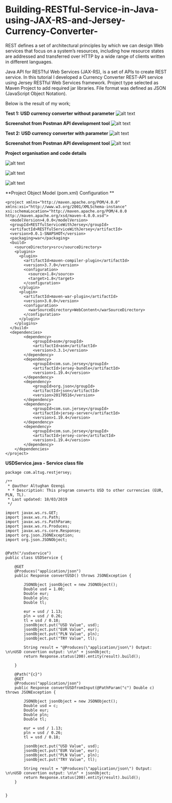 # Building-RESTful-Service-in-Java-using-JAX-RS-and-Jersey-Currency-Converter-

REST defines a set of architectural principles by which we can design Web services that focus on a system’s resources, including how resource states are addressed and transferred over HTTP by a wide range of clients written in different languages.

Java API for RESTful Web Services (JAX-RS), is a set of APIs to create REST service. In this tutorial I developed a Currency Converter REST-API service using Jersey RESTful Web Services framework. Project type selected as Maven Project to add required jar libraries. File format was defined as JSON (JavaScript Object Notation).

Below is the result of my work;

**Test 1: USD currency converter without parameter**
![alt text](https://i.ibb.co/wRFj9xn/Building-RESTful-Service-in-Java-using-JAX-RS-and-Jersey-1.png)

**Screenshot from Postman API development tool**
![alt text](https://pasteboard.co/I622nfd.png)


**Test 2: USD currency converter with parameter**
![alt text](https://i.ibb.co/56zB5xw/Building-RESTful-Service-in-Java-using-JAX-RS-and-Jersey-2.png)

**Screenshot from Postman API development tool**
![alt text](https://pasteboard.co/I622BQV.png)


**Project organisation and code details**

![alt text](https://i.ibb.co/b681cNg/project-organisation.png)

![alt text](https://i.ibb.co/th8kRTq/1.png)

![alt text](https://i.ibb.co/2ncVvBC/2.png)

**Project Object Model (pom.xml) Configuration **
```
<project xmlns="http://maven.apache.org/POM/4.0.0" xmlns:xsi="http://www.w3.org/2001/XMLSchema-instance" xsi:schemaLocation="http://maven.apache.org/POM/4.0.0 http://maven.apache.org/xsd/maven-4.0.0.xsd">
  <modelVersion>4.0.0</modelVersion>
  <groupId>RESTfulServiceWithJersey</groupId>
  <artifactId>RESTfulServiceWithJersey</artifactId>
  <version>0.0.1-SNAPSHOT</version>
  <packaging>war</packaging>
  <build>
    <sourceDirectory>src</sourceDirectory>
    <plugins>
      <plugin>
        <artifactId>maven-compiler-plugin</artifactId>
        <version>3.7.0</version>
        <configuration>
          <source>1.8</source>
          <target>1.8</target>
        </configuration>
      </plugin>
      <plugin>
        <artifactId>maven-war-plugin</artifactId>
        <version>3.0.0</version>
        <configuration>
          <warSourceDirectory>WebContent</warSourceDirectory>
        </configuration>
      </plugin>
    </plugins>
  </build>
  <dependencies>
		<dependency>
			<groupId>asm</groupId>
			<artifactId>asm</artifactId>
			<version>3.3.1</version>
		</dependency>
		<dependency>
			<groupId>com.sun.jersey</groupId>
			<artifactId>jersey-bundle</artifactId>
			<version>1.19.4</version>
		</dependency>
		<dependency>
			<groupId>org.json</groupId>
			<artifactId>json</artifactId>
			<version>20170516</version>
		</dependency>
		<dependency>
			<groupId>com.sun.jersey</groupId>
			<artifactId>jersey-server</artifactId>
			<version>1.19.4</version>
		</dependency>
		<dependency>
			<groupId>com.sun.jersey</groupId>
			<artifactId>jersey-core</artifactId>
			<version>1.19.4</version>
		</dependency>
	</dependencies>
</project>
```

**USDService.java - Service class file**
```
package com.altug.restjersey;

/**
 * @author Altughan Ozengi
 * * Description: This program converts USD to other currencies (EUR, PLN, TL).
 * Last updated: 18/03/2019
 */

import javax.ws.rs.GET;
import javax.ws.rs.Path;
import javax.ws.rs.PathParam;
import javax.ws.rs.Produces;
import javax.ws.rs.core.Response;
import org.json.JSONException;
import org.json.JSONObject;


@Path("/usdservice")
public class USDService {
	
	@GET
	@Produces("application/json")
	public Response convertUSD() throws JSONException {

		JSONObject jsonObject = new JSONObject();
		Double usd = 1.00;
		Double eur;
		Double pln;
		Double tl;
				
		eur = usd / 1.13;
		pln = usd / 0.26;
		tl = usd / 0.18;
		jsonObject.put("USD Value", usd);
		jsonObject.put("EUR Value", eur);
		jsonObject.put("PLN Value", pln);
		jsonObject.put("TRY Value", tl);
		
		String result = "@Produces(\"application/json\") Output: \n\nUSD convertion output: \n\n" + jsonObject;
		return Response.status(200).entity(result).build();
	
	}
	
	@Path("{c}")
	@GET
	@Produces("application/json")
	public Response convertUSDfromInput(@PathParam("c") Double c) throws JSONException {

		JSONObject jsonObject = new JSONObject();
		Double usd = c;
		Double eur;
		Double pln;
		Double tl;
		
		eur = usd / 1.13;
		pln = usd / 0.26;
		tl = usd / 0.18;
 
		jsonObject.put("USD Value", usd);
		jsonObject.put("EUR Value", eur);
		jsonObject.put("PLN Value", pln);
		jsonObject.put("TRY Value", tl);
		
		String result = "@Produces(\"application/json\") Output: \n\nUSD convertion output: \n\n" + jsonObject;
		return Response.status(200).entity(result).build();
	}

	
}

```
